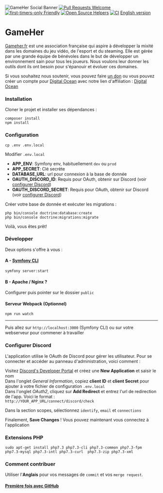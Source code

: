 ![GameHer Social Banner](https://pbs.twimg.com/profile_banners/895352686295617536/1576449060/1500x500)
[![Pull Requests Welcome](https://img.shields.io/badge/PRs-welcome-brightgreen.svg?style=flat)](http://makeapullrequest.com)
[![first-timers-only Friendly](https://img.shields.io/badge/first--timers--only-friendly-blue.svg)](http://www.firsttimersonly.com/)
[![Open Source Helpers](https://www.codetriage.com/noelierx/gameher/badges/users.svg)](https://www.codetriage.com/noelierx/gameher)
[![CI](https://github.com/Noelierx/GameHer/actions/workflows/ci.yml/badge.svg)](https://github.com/Noelierx/GameHer/actions/workflows/ci.yml)
[English version](README.md)

# GameHer
[Gameher.fr](https://gameher.fr/) est une association française qui aspire à développer la mixité dans les domaines du jeu vidéo, de l'esport et du steaming. 
Elle est gérée par une grande équipe de bénévoles dans le but de développer un environnement sain pour tous les joueurs.
Nous voulons leur donner les outils dont ils ont besoin pour s'épanouir et évoluer ces domaines.

Si vous souhaitez nous soutenir, vous pouvez faire [un don] ou vous pouvez créer un compte pour [Digital Ocean] avec notre lien d'affiliation : [Digital Ocean]

[Digital Ocean]: https://m.do.co/c/20ded2e61f92
[un don]: https://gameher.fr/donations

### Installation

Cloner le projet et installer ses dépendances :
```
composer install
npm install
```
### Configuration
```
cp .env .env.local
```
Modifier `.env.local`
- **APP_ENV**: Symfony env, habituellement `dev` ou `prod`
- **APP_SECRET**: Clé secrète
- **DATABASE_URL**: url pour connexion à la base de donnée
- **OAUTH_DISCORD_ID**: Requis pour OAuth, obtenir sur Discord (voir [configurer Discord](#configurer-discord))
- **OAUTH_DISCORD_SECRET**: Requis pour OAuth, obtenir sur Discord (voir [configurer Discord](#configurer-discord))

Créer votre base de donnée et exécuter les migrations :
```
php bin/console doctrine:database:create
php bin/console doctrine:migrations:migrate
```

Voilà, vous êtes prêt!

### Développer
Deux options s'offre à vous :
#### A - [Symfony CLI](https://symfony.com/download)
`symfony server:start`
#### B - Apache / Nginx ?
Configurer puis pointer sur le dossier `public`

#### Serveur Webpack (Optionnel)
`npm run watch`

---
Puis allez sur `http://localhost:3000` (Symfony CLI) ou sur votre webserveur pour commener à travailler

### Configurer Discord
L'application utilise le OAuth de Discord pour gérer les utilisateur. Pour se connecter et accéder au panneau d'administration, voici comment : 

Visitez [Discord's Developer Portal](https://discordapp.com/developers/applications) et créez une **New Application** et saisir le nom  
Dans l'onglet *General Information*, copiez **client ID** et **client Secret** pour ajouter à votre fichier de configuration `.env.local`  
Dans l'onglet *OAuth2*, cliquez sur **Add Redirect** et entrez l'url de redirection de l'app. Voici le format :  
`http://YOUR_APP_URL/connect/discord/check`  

Dans la section scopes, sélectionnez `identify`, `email` et `connections`

Finalement, **Save Changes** ! Vous pouvez maintenant vous connectez à l'application

### Extensions PHP 

`sudo apt-get install php7.3 php7.3-cli php7.3-common php7.3-fpm php7.3-mysql php7.3-intl php7.3-curl  php7.3-zip php7.3-xml`

### Comment contribuer
Utiliser l'**Anglais** pour vos messages de `commit` et vos `merge request`.

#### [Première fois avec GitHub](https://git-scm.com/book/fr/v2/GitHub-Contribution-%C3%A0-un-projet)
